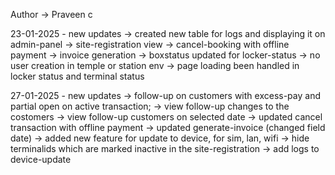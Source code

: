 Author -> Praveen c

23-01-2025 - new updates
-> created new table for logs and displaying it on admin-panel
-> site-registration view
-> cancel-booking with offline payment
-> invoice generation
-> boxstatus updated for locker-status
-> no user creation in temple or station env
-> page loading been handled in locker status and terminal status


27-01-2025 - new updates
-> follow-up on customers with excess-pay and partial open on active transaction;
-> view follow-up changes to the costomers
-> view follow-up customers on selected date
-> updated cancel transaction with offline payment
-> updated generate-invoice (changed field date)
-> added new feature for update to device, for sim, lan, wifi
-> hide terminalids which are marked inactive in the site-registration
-> add logs to device-update
